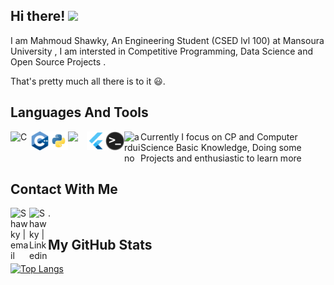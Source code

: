 ## Hi there! <img src="https://media.giphy.com/media/hvRJCLFzcasrR4ia7z/giphy.gif" width="25px">

I am Mahmoud Shawky, An Engineering Student (CSED lvl 100) at Mansoura University , I am intersted in Competitive Programming, Data Science and Open Source Projects .

That's pretty much all there is to it 😃.


## Languages And Tools

[<img align="left" alt="C" width="32px" src="https://pngimg.com/uploads/letter_c/letter_c_PNG22.png" />]()
[<img align="left" width="30px" src="https://raw.githubusercontent.com/github/explore/80688e429a7d4ef2fca1e82350fe8e3517d3494d/topics/cpp/cpp.png">]()
[<img align="left" width="30px" src="https://raw.githubusercontent.com/github/explore/80688e429a7d4ef2fca1e82350fe8e3517d3494d/topics/python/python.png">]()
[<img align="left" width="30px" src="https://raw.githubusercontent.com/github/explore/80688e429a7d4ef2fca1e82350fe8e3517d3494d/topics/Jupyter/csharp.png">]()
[<img align="left" width="30px" src="https://raw.githubusercontent.com/github/explore/80688e429a7d4ef2fca1e82350fe8e3517d3494d/topics/flutter/flutter.png">]()
[<img align="left" width="30px" src="https://raw.githubusercontent.com/github/explore/80688e429a7d4ef2fca1e82350fe8e3517d3494d/topics/terminal/terminal.png">]()
[<img align="left" alt="arduino" width="26px" src="https://www.redbytes.in/wp-content/uploads/2018/04/arduino-1-logo-png-transparent.png" />]()

Currently I focus on CP and Computer Science Basic Knowledge, Doing some Projects and enthusiastic to learn more

## Contact With Me

[<img align="left" alt="Shawky | email" width="30px" src="https://ssl.gstatic.com/ui/v1/icons/mail/images/favicon5.ico" />](mailto:mahmoudshawky2250@gmail.com)
[<img align="left" alt="Shawky | Linkedin" width="30px" src="https://static-exp1.licdn.com/sc/h/al2o9zrvru7aqj8e1x2rzsrca" />](https://www.linkedin.com/in/MahmoudShawkyy/)
.

## My GitHub Stats

[![Top Langs](https://github-readme-stats.vercel.app/api/top-langs/?username=MahmoudShawkyy&langs_count=6&layout=compact&theme=dracula)](https://github.com/MahmoudShawkyy?tab=repositories)

